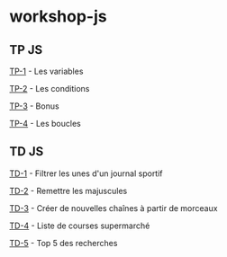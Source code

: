 # workshop-js

## TP JS
[TP-1](tp-1-variables.md) - Les variables

[TP-2](tp-2-conditions.md) - Les conditions

[TP-3](tp-3-bonus.md) - Bonus

[TP-4](tp-4-boucles.md) - Les boucles


## TD JS

[TD-1](filter-title-newspaper.md) - Filtrer les unes d'un journal sportif

[TD-2](reset-capital-letters.md) - Remettre les majuscules

[TD-3](making-new-strings-from-old-parts.md) - Créer de nouvelles chaînes à partir de morceaux

[TD-4](shopping-list.md) - Liste de courses supermarché

[TD-5](top-5-search-engine.md) - Top 5 des recherches
